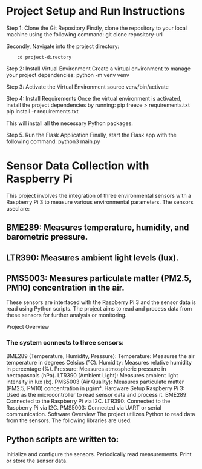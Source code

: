 # Project Setup and Run Instructions

Step 1: Clone the Git Repository
Firstly, clone the repository to your local machine using the following command:
        git clone repository-url

Secondly, Navigate into the project directory:

        cd project-directory

Step 2: Install Virtual Environment
Create a virtual environment to manage your project dependencies:
        python -m venv venv

Step 3: Activate the Virtual Environment
        source venv/bin/activate

Step 4: Install Requirements
Once the virtual environment is activated, install the project dependencies by running:
        pip freeze > requirements.txt
        pip install -r requirements.txt

This will install all the necessary Python packages.

Step 5. Run the Flask Application
Finally, start the Flask app with the following command:
        python3 main.py

# Sensor Data Collection with Raspberry Pi
This project involves the integration of three environmental sensors with a Raspberry Pi 3 to measure various environmental parameters. The sensors used are:

## BME289: Measures temperature, humidity, and barometric pressure.
## LTR390: Measures ambient light levels (lux).
## PMS5003: Measures particulate matter (PM2.5, PM10) concentration in the air.
These sensors are interfaced with the Raspberry Pi 3 and the sensor data is read using Python scripts. The project aims to read and process data from these sensors for further analysis or monitoring.

Project Overview
### The system connects to three sensors:

BME289 (Temperature, Humidity, Pressure):
Temperature: Measures the air temperature in degrees Celsius (°C).
Humidity: Measures relative humidity in percentage (%).
Pressure: Measures atmospheric pressure in hectopascals (hPa).
LTR390 (Ambient Light):
Measures ambient light intensity in lux (lx).
PMS5003 (Air Quality):
Measures particulate matter (PM2.5, PM10) concentration in µg/m³.
Hardware Setup
Raspberry Pi 3: Used as the microcontroller to read sensor data and process it.
BME289: Connected to the Raspberry Pi via I2C.
LTR390: Connected to the Raspberry Pi via I2C.
PMS5003: Connected via UART or serial communication.
Software Overview
The project utilizes Python to read data from the sensors. The following libraries are used:

## Python scripts are written to:
Initialize and configure the sensors.
Periodically read measurements.
Print or store the sensor data.


